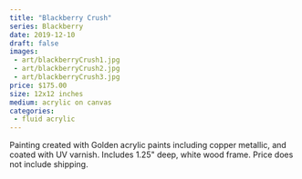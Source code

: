 ```yaml
---
title: "Blackberry Crush"
series: Blackberry
date: 2019-12-10
draft: false
images:
 - art/blackberryCrush1.jpg
 - art/blackberryCrush2.jpg
 - art/blackberryCrush3.jpg
price: $175.00
size: 12x12 inches
medium: acrylic on canvas
categories:
 - fluid acrylic
---
```


Painting created with Golden acrylic paints including copper metallic, and coated with UV varnish. Includes 1.25" deep, white wood frame. Price does not include shipping.
